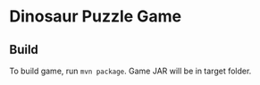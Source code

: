 # Dinosaur Puzzle Game

## Build
To build game, run ```mvn package```. Game JAR will be in target folder.